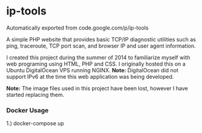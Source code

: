 # ip-tools
Automatically exported from code.google.com/p/ip-tools

A simple PHP website that provides basic TCP/IP diagnostic utilities such as ping, traceroute, TCP port scan, and browser IP and user agent information.

I created this project during the summer of 2014 to familiarize myself with web programing using HTML, PHP and CSS. I originally hosted this on a Ubuntu DigitalOcean VPS running NGINX.
**Note:** DigitalOcean did not support IPv6 at the time this web application was being developed. 

**Note:** The image files used in this project have been lost, however I have started replacing them.

### Docker Usage

1.) docker-compose up